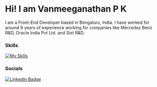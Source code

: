 Hi! I am Vanmeeganathan P K
========================================================================================================================================

I am a Front-End Developer based in Bengaluru, India. 
I have worked for around 9 years of experience working for companies like Mercedez Benz R&D, Oracle India Pvt Ltd. and Sixt R&D.
<br/>

### Skills

[![My Skills](https://skillicons.dev/icons?i=js,ts,react,html,css,scss,tailwind,graphql,git,docker,wordpress)](https://skillicons.dev) 
<br/>

### Socials

<div id="badges">
  <a href="[https://www.linkedin.com/in/stefan-topalovic-dev/](https://www.linkedin.com/in/vanmeeganathanpk/)">
    <img src="https://img.shields.io/badge/LinkedIn-blue?style=for-the-badge&logo=linkedin&logoColor=white" alt="LinkedIn Badge"/>
  </a>
</div>
